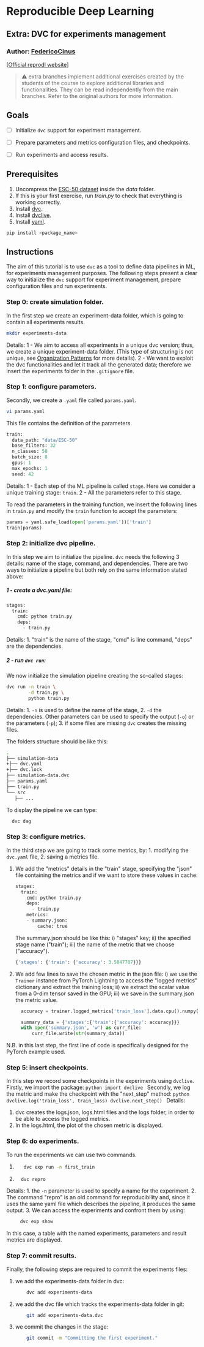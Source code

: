 # Reproducible Deep Learning
## Extra: DVC for experiments management

### Author: [FedericoCinus](https://github.com/FedericoCinus)

[[Official reprodl website](https://www.sscardapane.it/teaching/reproducibledl/)]

> ⚠️ extra branches implement additional exercises created by the students of the 
> course to explore additional libraries and functionalities. They can be read 
> independently from the main branches. Refer to the original authors for more information.

## Goals

- [ ] Initialize ``dvc`` support for experiment management.
- [ ] Prepare parameters and metrics configuration files, and checkpoints.
- [ ] Run experiments and access results.


## Prerequisites

1. Uncompress the [ESC-50 dataset](https://github.com/karolpiczak/ESC-50) inside the *data* folder.
2. If this is your first exercise, run *train.py* to check that everything is working correctly.
3. Install [dvc](https://dvc.org).
4. Install [dvclive](https://pypi.org/project/dvclive/).
5. Install [yaml](https://pypi.org/project/PyYAML/).

```bash
pip install <package_name>
```


## Instructions

The aim of this tutorial is to use ``dvc`` as a tool to define data pipelines in ML, for experiments management purposes. The following steps present a clear way to initialize the ``dvc`` support for experiment management, prepare configuration files and run experiments.


### Step 0: create simulation folder.

In the first step we create an experiment-data folder, which is going to contain all experiments results.
```bash
mkdir experiments-data
```
Details:
1 - We aim to access all experiments in a unique dvc version; thus, we create a unique experiment-data folder. (This type of structuring is not unique, see [Organization Patterns](https://dvc.org/doc/user-guide/experiment-management) for more details).
2 - We want to exploit the dvc functionalities and let it track all the generated data; therefore we insert the experiments folder in the ``.gitignore`` file.

### Step 1: configure parameters.
Secondly, we create a ``.yaml`` file called ``params.yaml``.
```bash
vi params.yaml
```
This file contains the definition of the parameters.
```python
train:
  data_path: "data/ESC-50"
  base_filters: 32
  n_classes: 50
  batch_size: 8
  gpus: 1
  max_epochs: 1
  seed: 42
```
Details:
1 - Each step of the ML pipeline is called ``stage``. Here we consider a unique training stage: ``train``. 
2 - All the parameters refer to this stage.

To read the parameters in the training function, we insert the following lines in ``train.py`` and modify the ``train`` function to accept the parameters:
```python
params = yaml.safe_load(open('params.yaml'))['train']
train(params)
```

### Step 2: initialize dvc pipeline.
In this step we aim to initialize the pipeline. ``dvc`` needs the following 3 details: name of the stage, command, and dependencies. There are two ways to initialize a pipeline but both rely on the same information stated above:
##### 1 - create a dvc.yaml file:
```python
stages:
  train:
    cmd: python train.py
    deps:
      - train.py
``` 
Details: 1. "train" is the name of the stage, "cmd" is line command, "deps" are the dependencies.

##### 2 - run ``dvc run``:
We now initialize the simulation pipeline creating the so-called stages:
```bash
dvc run -n train \
        -d train.py \
        python train.py 
```          
Details: 1. `-n` is used to define the name of the stage, 2. `-d` the dependencies. Other parameters can be used to specify the output (`-o`) or the parameters (`-p`); 3. if some files are missing ``dvc`` creates the missing files.

The folders structure should be like this:
```bash
.
├── simulation-data
+├── dvc.yaml
+├── dvc.lock
├── simulation-data.dvc
├── params.yaml
├── train.py
└── src
   ├── ...
```

To display the pipeline we can type:
```bash
  dvc dag
```

### Step 3: configure metrics.
In the third step we are going to track some metrics, by: 1. modifying the ``dvc.yaml`` file, 2. saving a metrics file.

1. We add the "metrics" details in the "train" stage, specifying the "json" file containing the metrics and if we want to store these values in cache:
    ```python
    stages:
      train:
        cmd: python train.py
        deps:
          - train.py
        metrics:
        - summary.json:
            cache: true
    ``` 
    The summary.json should be like this: i) "stages" key; ii) the specified stage name ("train"); iii) the name of the metric that we choose ("accuracy").
    ```python
    {'stages': {'train': {'accuracy': 3.5847707}}}
    ``` 
3. We add few lines to save the chosen metric in the json file: i) we use the `Trainer` instance from PyTorch Lightning to access the "logged metrics" dictionary and extract the training loss; ii) we extract the scalar value from a 0-dim tensor saved in the GPU; iii) we save in the summary.json the metric value.
    ```python
      accuracy = trainer.logged_metrics['train_loss'].data.cpu().numpy().reshape(1)[0]
    
      summary_data = {'stages':{'train':{'accuracy': accuracy}}}
      with open('summary.json', 'w') as curr_file:
          curr_file.write(str(summary_data))
      ``` 
  N.B. in this last step, the first line of code is specifically designed for the PyTorch example used.


### Step 5: insert checkpoints.

In this step we record some checkpoints in the experiments using ``dvclive``.
Firstly, we import the package:
    ```python
      import dvclive
      ``` 
Secondly, we log the metric and make the checkpoint with the "next_step" method:
    ```python
      dvclive.log('train_loss', train_loss)
      dvclive.next_step()
      ``` 
Details:
1. dvc creates the logs.json, logs.html files and the logs folder, in order to be able to access the logged metrics.
2. In the logs.html, the plot of the chosen metric is displayed.


### Step 6: do experiments.
To run the experiments we can use two commands.
1. ```bash
      dvc exp run -n first_train
   ``` 
2. ```bash
     dvc repro
   ``` 
Details: 1. the `-n` parameter is used to specify a name for the experiment. 2. The command "repro" is an old command for reproducibility and, since it uses the same yaml file which describes the pipeline, it produces the same output. 3. We can access the experiments and confront them by using:

```bash
     dvc exp show
```
In this case, a table with the named experiments, parameters and result metrics are displayed.


### Step 7: commit results.
Finally, the following steps are required to commit the experiments files:

1. we add the experiments-data folder in dvc:
    ```bash
        dvc add experiments-data
    ```
1. we add the dvc file which tracks the experiments-data folder in git:
    ```bash
        git add experiments-data.dvc
    ```
1. we commit the changes in the stage:
    ```bash
        git commit -m "Committing the first experiment."
    ```
